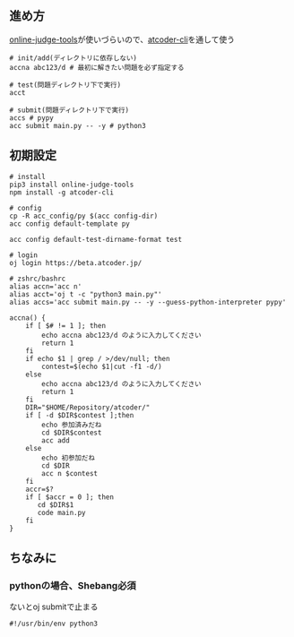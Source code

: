 ## 進め方
[online-judge-tools](https://github.com/kmyk/online-judge-tools)が使いづらいので、[atcoder-cli](https://github.com/Tatamo/atcoder-cli#readme)を通して使う

```
# init/add(ディレクトリに依存しない)
accna abc123/d # 最初に解きたい問題を必ず指定する

# test(問題ディレクトリ下で実行)
acct

# submit(問題ディレクトリ下で実行)
accs # pypy
acc submit main.py -- -y # python3
```

## 初期設定
```
# install
pip3 install online-judge-tools
npm install -g atcoder-cli

# config
cp -R acc_config/py $(acc config-dir)
acc config default-template py

acc config default-test-dirname-format test

# login
oj login https://beta.atcoder.jp/

# zshrc/bashrc
alias accn='acc n'
alias acct='oj t -c "python3 main.py"'
alias accs='acc submit main.py -- -y --guess-python-interpreter pypy'

accna() {
    if [ $# != 1 ]; then
        echo accna abc123/d のように入力してください
        return 1
    fi
    if echo $1 | grep / >/dev/null; then
        contest=$(echo $1|cut -f1 -d/)
    else
        echo accna abc123/d のように入力してください
        return 1
    fi
    DIR="$HOME/Repository/atcoder/"
    if [ -d $DIR$contest ];then
        echo 参加済みだね
        cd $DIR$contest
        acc add
    else
        echo 初参加だね
        cd $DIR
        acc n $contest
    fi
    accr=$?
    if [ $accr = 0 ]; then
       cd $DIR$1
       code main.py
    fi
}
```

## ちなみに
### pythonの場合、Shebang必須
ないとoj submitで止まる
```
#!/usr/bin/env python3
```